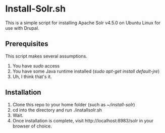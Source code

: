 # Install-Solr.sh

This is a simple script for installing Apache Solr v4.5.0 on Ubuntu Linux for use with Drupal.

## Prerequisites

This script makes several assumptions.

1. You have *sudo* access
2. You have some Java runtime installed (_sudo apt-get install default-jre_)
3. Uh, I think that's it.

## Installation

1. Clone this repo to your home folder (such as *~/install-solr*)
2. cd into the directory and run ./installsolr.sh
3. Wait.
4. Once installation is complete, visit http://localhost:8983/solr in your browser of choice.